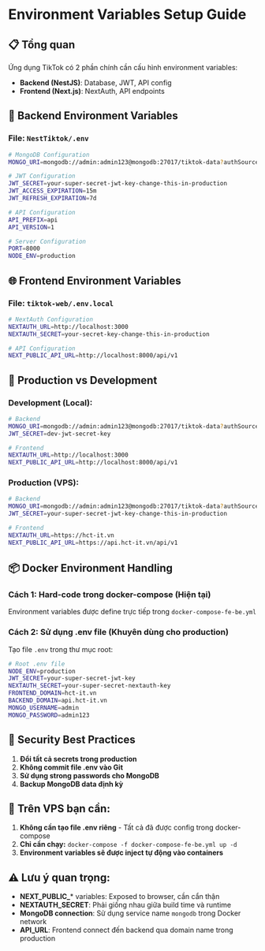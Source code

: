 # Environment Variables Setup Guide

## 📋 Tổng quan

Ứng dụng TikTok có 2 phần chính cần cấu hình environment variables:
- **Backend (NestJS)**: Database, JWT, API config
- **Frontend (Next.js)**: NextAuth, API endpoints

## 🔧 Backend Environment Variables

### File: `NestTiktok/.env`

```bash
# MongoDB Configuration
MONGO_URI=mongodb://admin:admin123@mongodb:27017/tiktok-data?authSource=admin

# JWT Configuration
JWT_SECRET=your-super-secret-jwt-key-change-this-in-production
JWT_ACCESS_EXPIRATION=15m
JWT_REFRESH_EXPIRATION=7d

# API Configuration
API_PREFIX=api
API_VERSION=1

# Server Configuration
PORT=8000
NODE_ENV=production
```

## 🌐 Frontend Environment Variables

### File: `tiktok-web/.env.local`

```bash
# NextAuth Configuration
NEXTAUTH_URL=http://localhost:3000
NEXTAUTH_SECRET=your-secret-key-change-this-in-production

# API Configuration  
NEXT_PUBLIC_API_URL=http://localhost:8000/api/v1
```

## 🚀 Production vs Development

### Development (Local):
```bash
# Backend
MONGO_URI=mongodb://admin:admin123@mongodb:27017/tiktok-data?authSource=admin
JWT_SECRET=dev-jwt-secret-key

# Frontend
NEXTAUTH_URL=http://localhost:3000
NEXT_PUBLIC_API_URL=http://localhost:8000/api/v1
```

### Production (VPS):
```bash
# Backend 
MONGO_URI=mongodb://admin:admin123@mongodb:27017/tiktok-data?authSource=admin
JWT_SECRET=your-super-secret-jwt-key-change-this-in-production

# Frontend
NEXTAUTH_URL=https://hct-it.vn
NEXT_PUBLIC_API_URL=https://api.hct-it.vn/api/v1
```

## 📦 Docker Environment Handling

### Cách 1: Hard-code trong docker-compose (Hiện tại)
Environment variables được define trực tiếp trong `docker-compose-fe-be.yml`

### Cách 2: Sử dụng .env file (Khuyên dùng cho production)

Tạo file `.env` trong thư mục root:
```bash
# Root .env file
NODE_ENV=production
JWT_SECRET=your-super-secret-jwt-key
NEXTAUTH_SECRET=your-super-secret-nextauth-key
FRONTEND_DOMAIN=hct-it.vn
BACKEND_DOMAIN=api.hct-it.vn
MONGO_USERNAME=admin
MONGO_PASSWORD=admin123
```

## 🔐 Security Best Practices

1. **Đổi tất cả secrets trong production**
2. **Không commit file .env vào Git**
3. **Sử dụng strong passwords cho MongoDB**
4. **Backup MongoDB data định kỳ**

## 📝 Trên VPS bạn cần:

1. **Không cần tạo file .env riêng** - Tất cả đã được config trong docker-compose
2. **Chỉ cần chạy:** `docker-compose -f docker-compose-fe-be.yml up -d`
3. **Environment variables sẽ được inject tự động vào containers**

## ⚠️ Lưu ý quan trọng:

- **NEXT_PUBLIC_*** variables: Exposed to browser, cần cẩn thận
- **NEXTAUTH_SECRET**: Phải giống nhau giữa build time và runtime  
- **MongoDB connection**: Sử dụng service name `mongodb` trong Docker network
- **API_URL**: Frontend connect đến backend qua domain name trong production 